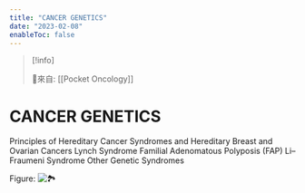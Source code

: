 ```yaml
---
title: "CANCER GENETICS"
date: "2023-02-08"
enableToc: false
---
```


> [!info]
>
> 🌱來自: [[Pocket Oncology]]

# CANCER GENETICS
Principles of Hereditary Cancer Syndromes and Hereditary Breast and Ovarian Cancers
Lynch Syndrome
Familial Adenomatous Polyposis (FAP)
Li–Fraumeni Syndrome
Other Genetic Syndromes

Figure: ![🏞️](https://i.imgur.com/PQEKFho.png)
